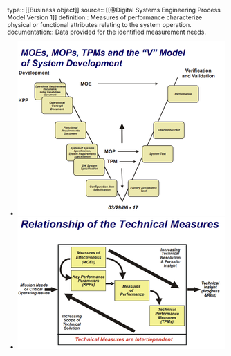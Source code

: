 type:: [[Business object]]
source:: [[@Digital Systems Engineering Process Model Version 1]]
definition:: Measures of performance characterize physical or functional attributes relating to the system operation.
documentation:: Data provided for the identified measurement needs.

- ![image.png](../assets/image_1689426803882_0.png)
- ![image.png](../assets/image_1689426843895_0.png)